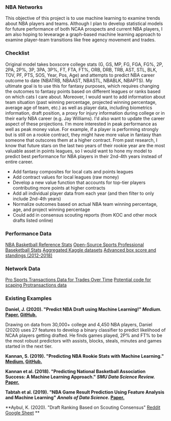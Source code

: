 ### NBA Networks

This objective of this project is to use machine learning to examine trends about NBA players and teams. Although I plan to develop statistical models for future performance of both NCAA prospects and current NBA players, I am also hoping to levearage a graph-based machine learning approach to examine player-team transitions like free agency movement and trades. 

### Checklist

Original model takes boxscore college stats (G, GS, MP, FG, FGA, FG%, 2P, 2PA, 2P%, 3P, 3PA, 3P%, FT, FTA, FT%, ORB, DRB, TRB, AST, STL, BLK, TOV, PF, PTS, SOS, Year, Pos, Age) and attempts to predict NBA career outcome to date (NBATRB, NBAAST, NBASTL, NBABLK, NBAPTS). My ultimate goal is to use this for fantasy purposes, which requires changing the outcomes to fantasy points based on different leagues or ranks based on which cats I care about. Moreover, I would want to add information about team situation (past winning percentage, projected winning percentage, average age of team, etc.) as well as player data, including biometrics information, draft position, a proxy for injury information during college or in their early NBA career (e.g. Jay Williams). I'd also want to update the career aspect of these projections. I'm more interested in peak performance as well as peak money value. For example, if a player is performing strongly but is still on a rookie contract, they might have more value in fantasy than someone that outscores them at a higher contract. From past research, I know that future stars on the last two years of their rookie year are the most valuable asset in points leagues, so I would want to hone my model to predict best performance for NBA players in their 2nd-4th years instead of entire career. 

- Add fantasy composites for local cats and points leagues 
- Add contract values for local leagues (raw money)
- Develop a new value function that accounts for top-tier players contributing more points at higher contracts 
- Add all individual player data from each year (and then filter to only include 2nd-4th years)
- Normalize outcomes based on actual NBA team winning percentage, age, and project winning percentage 
- Could add in consensus scouting reports (from KOC and other mock drafts listed online)

### Performance Data  

[NBA Basketball Reference Stats](https://www.kaggle.com/drgilermo/nba-players-stats)
[Open-Source Sports Professional Baseketball Stats](https://www.kaggle.com/open-source-sports/mens-professional-basketball)
[Aggregated Kaggle datasets](https://www.kaggle.com/data/52669)
[Advanced box score and standings (2012-2018)](https://www.kaggle.com/pablote/nba-enhanced-stats#)

### Network Data 

[Pro Sports Transactions Data for Trades Over Time](http://www.prosportstransactions.com/)
[Potential code for scaping Protransactions data](https://github.com/svitkin/bball-trade-network)

### Existing Examples 

**Daniel, J. (2020). "Predict NBA Draft using Machine Learning!" *Medium.* [Paper.](https://medium.com/analytics-vidhya/predict-nba-draft-using-machine-learning-7023503e33e7) [GitHub.](https://github.com/Jwdaniel34/Drafting_college_players)** 

Drawing on data from 30,000+ college and 4,450 NBA players, Daniel (2020) uses 27 features to develop a binary classifier to predict likelihood of NCAA players getting drafted. He finds games played, 2P% and FT% to be the most robust predictors with assists, blocks, steals, minutes and games started in the next tier.

**Kannan, S. (2019). "Predicting NBA Rookie Stats with Machine Learning." [Medium.](https://towardsdatascience.com/predicting-nba-rookie-stats-with-machine-learning-28621e49b8a4) [GitHub.](https://github.com/SidTheKid007/NBARookieAnalysis)**

**Kannan et al. (2018). "Predicting National Basketball Association Success: A Machine Learning Approach." *SMU Data Science Review.* [Paper.](https://scholar.smu.edu/cgi/viewcontent.cgi?article=1033&context=datasciencereview)**

**Tabtah et al. (2019). "NBA Game Result Prediction Using Feature Analysis and Machine Learning" *Annals of Data Science.* [Paper.](https://link.springer.com/article/10.1007/s40745-018-00189-x)**

**Aybul, K. (2020). "Draft Ranking Based on Scouting Consensus" [Reddit](https://www.reddit.com/r/NBA_Draft/comments/j4m08k/i_built_a_statistical_model_that_projects/?utm_source=share&utm_medium=ios_app&utm_name=iossmf) [Google Sheet](https://docs.google.com/spreadsheets/d/1YmPsiD5t_IWeqQc9Zig7LJ4nBjVUL7BIixmym-6Ei0Y/edit#gid=1511007488) **